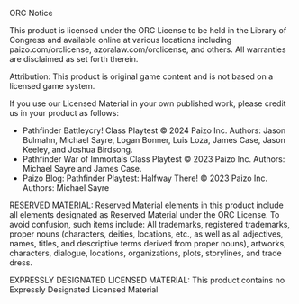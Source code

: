 ORC Notice

This product is licensed under the ORC License to be held in the Library of Congress and available online at various locations including paizo.com/orclicense, azoralaw.com/orclicense, and others. All warranties are disclaimed as set forth therein.

Attribution: This product is original game content and is not based on a licensed game system.

If you use our Licensed Material in your own published work, please credit us in your product as follows:

* Pathfinder Battleycry! Class Playtest © 2024 Paizo Inc. Authors: Jason Bulmahn, Michael Sayre, Logan Bonner, Luis Loza, James Case, Jason Keeley, and Joshua Birdsong.
* Pathfinder War of Immortals Class Playtest © 2023 Paizo Inc. Authors: Michael Sayre and James Case.
* Paizo Blog: Pathfinder Playtest: Halfway There! © 2023 Paizo Inc. Authors: Michael Sayre

RESERVED MATERIAL: Reserved Material elements in this product include all elements designated as Reserved Material under the ORC License. To avoid confusion, such items include: All trademarks, registered trademarks, proper nouns (characters, deities, locations, etc., as well as all adjectives, names, titles, and descriptive terms derived from proper nouns), artworks, characters, dialogue, locations, organizations, plots, storylines, and trade dress.

EXPRESSLY DESIGNATED LICENSED MATERIAL: This product contains no Expressly Designated Licensed Material